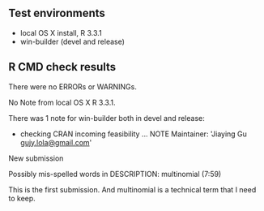 ## Test environments
* local OS X install, R 3.3.1
* win-builder (devel and release)

## R CMD check results
There were no ERRORs or WARNINGs. 

No Note from local OS X R 3.3.1.

There was 1 note for win-builder both in devel and release:

* checking CRAN incoming feasibility ... NOTE
Maintainer: 'Jiaying Gu <gujy.lola@gmail.com>'

New submission

Possibly mis-spelled words in DESCRIPTION:
  multinomial (7:59)
  
This is the first submission.
And multinomial is a technical term that I need to keep.
